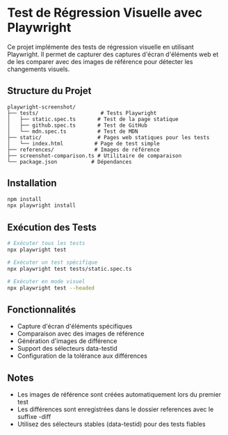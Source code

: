 # Test de Régression Visuelle avec Playwright

Ce projet implémente des tests de régression visuelle en utilisant Playwright. Il permet de capturer des captures d'écran d'éléments web et de les comparer avec des images de référence pour détecter les changements visuels.

## Structure du Projet

```
playwright-screenshot/
├── tests/                    # Tests Playwright
│   ├── static.spec.ts       # Test de la page statique
│   ├── github.spec.ts       # Test de GitHub
│   └── mdn.spec.ts          # Test de MDN
├── static/                  # Pages web statiques pour les tests
│   └── index.html          # Page de test simple
├── references/             # Images de référence
├── screenshot-comparison.ts # Utilitaire de comparaison
└── package.json           # Dépendances
```

## Installation

```bash
npm install
npx playwright install
```

## Exécution des Tests

```bash
# Exécuter tous les tests
npx playwright test

# Exécuter un test spécifique
npx playwright test tests/static.spec.ts

# Exécuter en mode visuel
npx playwright test --headed
```

## Fonctionnalités

- Capture d'écran d'éléments spécifiques
- Comparaison avec des images de référence
- Génération d'images de différence
- Support des sélecteurs data-testid
- Configuration de la tolérance aux différences

## Notes

- Les images de référence sont créées automatiquement lors du premier test
- Les différences sont enregistrées dans le dossier references avec le suffixe -diff
- Utilisez des sélecteurs stables (data-testid) pour des tests fiables
